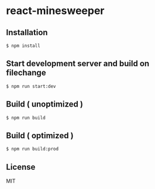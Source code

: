 
# react-minesweeper

## Installation
```
$ npm install
```

## Start development server and build on filechange
```
$ npm run start:dev
```

## Build ( unoptimized )
```
$ npm run build
```

## Build ( optimized )
```
$ npm run build:prod
```

## License
MIT